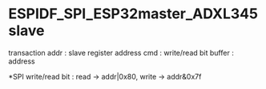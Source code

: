 # ESPIDF_SPI_ESP32master_ADXL345slave

transaction
addr : slave register address
cmd : write/read bit
buffer : address

*SPI write/read bit : read -> addr|0x80, write -> addr&0x7f
